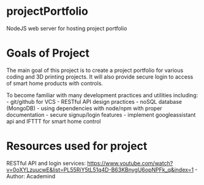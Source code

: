 # projectPortfolio
NodeJS web server for hosting project portfolio

# Goals of Project
The main goal of this project is to create a project portfolio for various coding and 3D printing projects. 
It will also provide secure login to access of smart home products with controls.

To become familiar with many development practices and utilities including:
    - git/github for VCS
    - RESTful API design practices
    - noSQL database (MongoDB)
    - using dependencies with node/npm with proper documentation
    - secure signup/login features
    - implement googleassistant api and IFTTT for smart home control

# Resources used for project
RESTful API and login services: https://www.youtube.com/watch?v=0oXYLzuucwE&list=PL55RiY5tL51q4D-B63KBnygU6opNPFk_q&index=1
    - Author: Academind